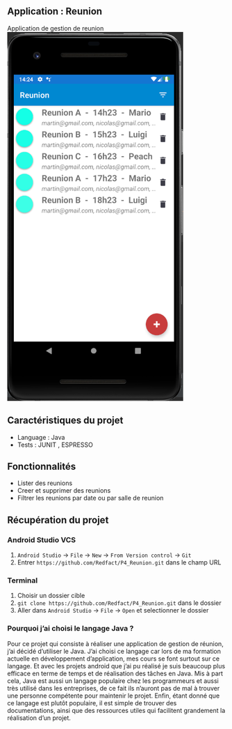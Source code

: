 ## Application : Reunion 
Application de gestion de reunion
![alt text](https://github.com/Redfact/P4_Reunion/blob/master/1.png)

## Caractéristiques du projet

* Language : Java 
* Tests : JUNIT , ESPRESSO

## Fonctionnalités

* Lister des reunions
* Creer et supprimer des reunions
* Filtrer les reunions par date ou par salle de reunion

## Récupération du projet 

### Android Studio VCS

1. `Android Studio` -> `File` -> `New` -> `From Version control` -> `Git`
2. Entrer `https://github.com/Redfact/P4_Reunion.git` dans le champ URL

### Terminal 
1. Choisir un dossier cible
1. `git clone https://github.com/Redfact/P4_Reunion.git` dans le dossier
2. Aller dans `Android Studio` -> `File` -> `Open` et selectionner le dossier 

### Pourquoi j’ai choisi le langage Java ?
Pour ce projet qui consiste à réaliser une application de gestion de réunion, j’ai décidé d’utiliser le Java. J’ai choisi ce langage car lors de ma formation actuelle en développement d’application, mes cours se font surtout sur ce langage. Et avec les projets android que j’ai pu réalisé je suis beaucoup plus efficace en terme de temps et de réalisation des tâches en Java. Mis à part cela, Java est aussi un langage populaire chez les programmeurs et aussi très utilisé dans les entreprises, de ce fait ils n’auront pas de mal à trouver une personne compétente pour maintenir le projet. Enfin, étant donné que ce langage est plutôt populaire, il est simple de trouver des documentations, ainsi que des ressources utiles qui facilitent grandement la réalisation d’un projet.
